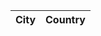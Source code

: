 <!doctype html>
<html lang="ru">

<head>
  <meta charset="UTF-8">
</head>
    
<body>

<table id="table">
    <thead>
        <tr>
            <th>City</th>
            <th>Country</th>
        </tr>
    </thead>
    <tbody>
    </tbody>
</table>

<script src="main.js"></script>

<script>
alert("Четыре");
</script>

</body>

